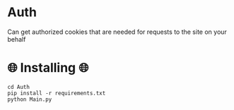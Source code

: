 # Auth
Can get authorized cookies that are needed for requests to the site on your behalf

# 🌐 Installing 🌐 #
```
cd Auth
pip install -r requirements.txt
python Main.py
```
